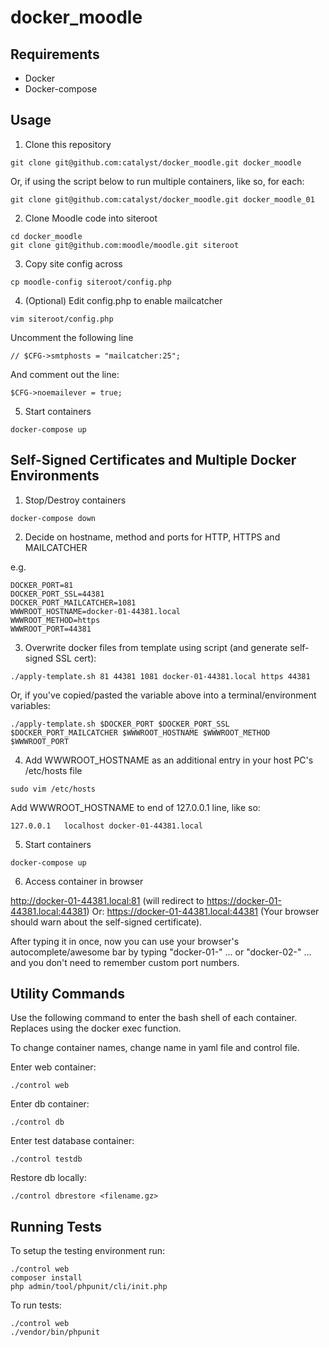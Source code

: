 # docker_moodle

## Requirements

- Docker
- Docker-compose

## Usage

1. Clone this repository

```
git clone git@github.com:catalyst/docker_moodle.git docker_moodle
```
Or, if using the script below to run multiple containers, like so, for each:
```
git clone git@github.com:catalyst/docker_moodle.git docker_moodle_01
```

2. Clone Moodle code into siteroot

```
cd docker_moodle
git clone git@github.com:moodle/moodle.git siteroot
```

3. Copy site config across

```
cp moodle-config siteroot/config.php
```

4. (Optional) Edit config.php to enable mailcatcher

```
vim siteroot/config.php
```

Uncomment the following line
```
// $CFG->smtphosts = "mailcatcher:25";
```
And comment out the line:
```
$CFG->noemailever = true;
```

5. Start containers

```
docker-compose up
```

## Self-Signed Certificates and Multiple Docker Environments

1. Stop/Destroy containers

```
docker-compose down
```

2. Decide on hostname, method and ports for HTTP, HTTPS and MAILCATCHER

e.g.
```
DOCKER_PORT=81
DOCKER_PORT_SSL=44381
DOCKER_PORT_MAILCATCHER=1081
WWWROOT_HOSTNAME=docker-01-44381.local
WWWROOT_METHOD=https
WWWROOT_PORT=44381
```

3. Overwrite docker files from template using script (and generate self-signed SSL cert):

```
./apply-template.sh 81 44381 1081 docker-01-44381.local https 44381
```
Or, if you've copied/pasted the variable above into a terminal/environment variables:
```
./apply-template.sh $DOCKER_PORT $DOCKER_PORT_SSL $DOCKER_PORT_MAILCATCHER $WWWROOT_HOSTNAME $WWWROOT_METHOD $WWWROOT_PORT
```


4. Add WWWROOT_HOSTNAME as an additional entry in your host PC's /etc/hosts file

```
sudo vim /etc/hosts
```

Add WWWROOT_HOSTNAME to end of 127.0.0.1 line, like so:

```
127.0.0.1   localhost docker-01-44381.local
```

5. Start containers

```
docker-compose up
```

6. Access container in browser

http://docker-01-44381.local:81 (will redirect to https://docker-01-44381.local:44381)
Or:
https://docker-01-44381.local:44381 (Your browser should warn about the self-signed certificate). 

After typing it in once, now you can use your browser's autocomplete/awesome bar by typing "docker-01-" ... or "docker-02-" ... and you don't need to remember custom port numbers.


## Utility Commands

Use the following command to enter the bash shell of each container.
Replaces using the docker exec function.

To change container names, change name in yaml file and control file.

Enter web container:

```
./control web
```

Enter db container:

```
./control db
```

Enter test database container:

```
./control testdb
```

Restore db locally:

```
./control dbrestore <filename.gz>
```

## Running Tests

To setup the testing environment run:

```
./control web
composer install
php admin/tool/phpunit/cli/init.php
```

To run tests:

```
./control web
./vendor/bin/phpunit
```
